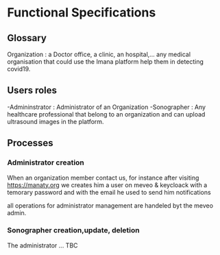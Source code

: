 # Functional Specifications

Glossary
--------
Organization : a Doctor office, a clinic, an hospital,... any medical organisation that could use the Imana platform help them in detecting covid19.

Users roles
-----------
-Admininstrator : Administrator of an Organization 
-Sonographer : Any healthcare professional that belong to an organization and can upload ultrasound images in the platform.

Processes
---------

### Administrator creation
When an organization member contact us, for instance after visiting https://manaty.org
we creates him a user on meveo & keycloack with a temorary password and with the email he used to send him notifications

all operations for administrator management are handeled byt the meveo admin.

### Sonographer creation,update, deletion
The administrator ... TBC

